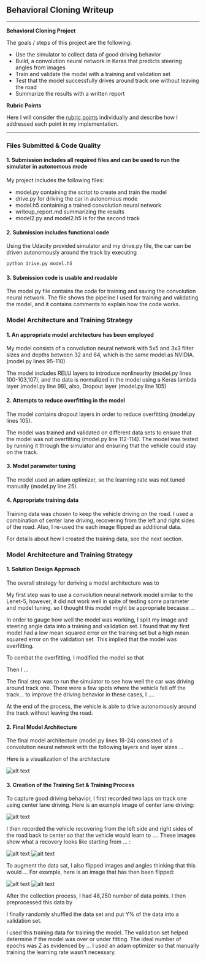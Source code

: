 ## Behavioral Cloning Writeup ##

---

**Behavioral Cloning Project**

The goals / steps of this project are the following:
* Use the simulator to collect data of good driving behavior
* Build, a convolution neural network in Keras that predicts steering angles from images
* Train and validate the model with a training and validation set
* Test that the model successfully drives around track one without leaving the road
* Summarize the results with a written report


[//]: # (Image References)

[image1]: ./examples/model.png "Model Visualization"
[image2]: ./examples/center.jpg "Center Image"
[image3]: ./examples/left.jpg "Left Image"
[image4]: ./examples/right.jpg "Right Image"
[image6]: ./examples/before.jpg "Normal Image"
[image7]: ./examples/after.jpg "Flipped Image"

**Rubric Points**

Here I will consider the [rubric points](https://review.udacity.com/#!/rubrics/432/view) individually and describe how I addressed each point in my implementation.  

---
### Files Submitted & Code Quality ###

#### 1. Submission includes all required files and can be used to run the simulator in autonomous mode ####

My project includes the following files:
* model.py containing the script to create and train the model
* drive.py for driving the car in autonomous mode
* model.h5 containing a trained convolution neural network 
* writeup_report.md summarizing the results
* model2.py and model2.h5 is for the second track


#### 2. Submission includes functional code ####
Using the Udacity provided simulator and my drive.py file, the car can be driven autonomously around the track by executing 
```sh
python drive.py model.h5
```

#### 3. Submission code is usable and readable ####

The model.py file contains the code for training and saving the convolution neural network. The file shows the pipeline I used for training and validating the model, and it contains comments to explain how the code works.

### Model Architecture and Training Strategy ###

#### 1. An appropriate model architecture has been employed ####

My model consists of a convolution neural network with 5x5 and 3x3 filter sizes and depths between 32 and 64, which is the same model as NVIDIA. (model.py lines 95-110) 

The model includes RELU layers to introduce nonlinearity (model.py lines 100-103,107), and the data is normalized in the model using a Keras lambda layer (model.py line 98), also, Dropout layer (model.py line 105)

#### 2. Attempts to reduce overfitting in the model ####

The model contains dropout layers in order to reduce overfitting (model.py lines 105). 

The model was trained and validated on different data sets to ensure that the model was not overfitting (model.py line 112-114). The model was tested by running it through the simulator and ensuring that the vehicle could stay on the track.

#### 3. Model parameter tuning ####

The model used an adam optimizer, so the learning rate was not tuned manually (model.py line 25).

#### 4. Appropriate training data ####

Training data was chosen to keep the vehicle driving on the road. I used a combination of center lane driving, recovering from the left and right sides of the road. Also, I re-used the each image flipped as additional data.

For details about how I created the training data, see the next section. 

### Model Architecture and Training Strategy

#### 1. Solution Design Approach ####

The overall strategy for deriving a model architecture was to 

My first step was to use a convolution neural network model similar to the Lenet-5, however, it did not work well in spite of testing some parameter and model tuning. so I thought this model might be appropriate because ...

In order to gauge how well the model was working, I split my image and steering angle data into a training and validation set. I found that my first model had a low mean squared error on the training set but a high mean squared error on the validation set. This implied that the model was overfitting. 

To combat the overfitting, I modified the model so that 

Then I ... 

The final step was to run the simulator to see how well the car was driving around track one. There were a few spots where the vehicle fell off the track... to improve the driving behavior in these cases, I ....

At the end of the process, the vehicle is able to drive autonomously around the track without leaving the road.

#### 2. Final Model Architecture ####

The final model architecture (model.py lines 18-24) consisted of a convolution neural network with the following layers and layer sizes ...

Here is a visualization of the architecture

![alt text][image1]

#### 3. Creation of the Training Set & Training Process ####

To capture good driving behavior, I first recorded two laps on track one using center lane driving. Here is an example image of center lane driving:

![alt text][image2]

I then recorded the vehicle recovering from the left side and right sides of the road back to center so that the vehicle would learn to .... These images show what a recovery looks like starting from ... :

![alt text][image3]
![alt text][image4]

To augment the data sat, I also flipped images and angles thinking that this would ... For example, here is an image that has then been flipped:

![alt text][image6]
![alt text][image7]


After the collection process, I had 48,250 number of data points. I then preprocessed this data by 


I finally randomly shuffled the data set and put Y% of the data into a validation set. 

I used this training data for training the model. The validation set helped determine if the model was over or under fitting. The ideal number of epochs was Z as evidenced by ... I used an adam optimizer so that manually training the learning rate wasn't necessary.
